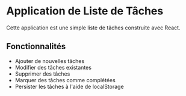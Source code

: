# Application de Liste de Tâches

Cette application est une simple liste de tâches construite avec React.

## Fonctionnalités

- Ajouter de nouvelles tâches
- Modifier des tâches existantes
- Supprimer des tâches
- Marquer des tâches comme complétées
- Persister les tâches à l'aide de localStorage
